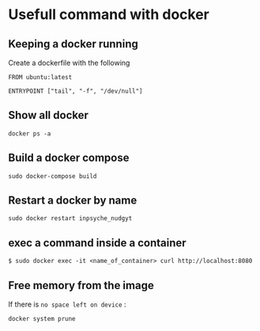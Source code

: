# Usefull command with docker

## Keeping a docker running

Create a dockerfile with the following

```
FROM ubuntu:latest

ENTRYPOINT ["tail", "-f", "/dev/null"]
```

## Show all docker

```
docker ps -a
```

## Build a docker compose

```
sudo docker-compose build
```

## Restart a docker by name

```
sudo docker restart inpsyche_nudgyt
```

## exec a command inside a container

```
$ sudo docker exec -it <name_of_container> curl http://localhost:8080
```

## Free memory from the image

If there is `no space left on device` :

```
docker system prune
```
